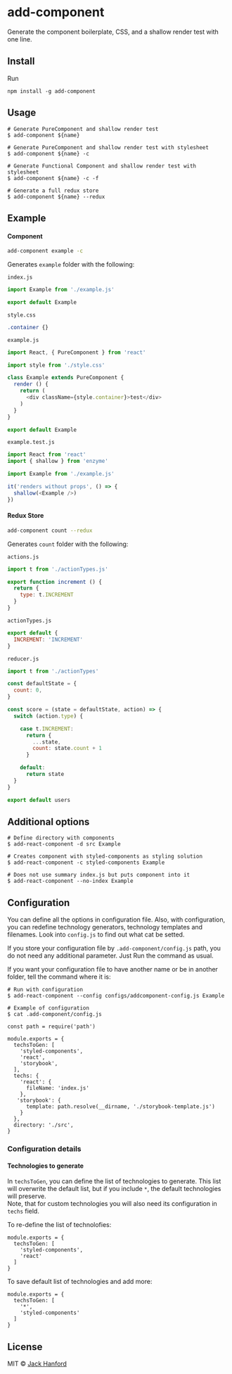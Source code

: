 # add-component

Generate the component boilerplate, CSS, and a shallow render test with one line.

## Install

Run

```npm install -g add-component```

## Usage

```
# Generate PureComponent and shallow render test
$ add-component ${name}

# Generate PureComponent and shallow render test with stylesheet
$ add-component ${name} -c

# Generate Functional Component and shallow render test with stylesheet
$ add-component ${name} -c -f

# Generate a full redux store
$ add-component ${name} --redux
```

## Example


#### Component

```sh
add-component example -c
```
Generates `example` folder with the following:

`index.js`
```js
import Example from './example.js'

export default Example
```

`style.css`
```css
.container {}
```

`example.js`
```js
import React, { PureComponent } from 'react'

import style from './style.css'

class Example extends PureComponent {
  render () {
    return (
      <div className={style.container}>test</div>
    )
  }
}

export default Example
```

`example.test.js`
```js
import React from 'react'
import { shallow } from 'enzyme'

import Example from './example.js'

it('renders without props', () => {
  shallow(<Example />)
})
```

#### Redux Store

```sh
add-component count --redux
```
Generates `count` folder with the following:

`actions.js`
```js
import t from './actionTypes.js'

export function increment () {
  return {
    type: t.INCREMENT
  }
}
```

`actionTypes.js`
```js
export default {
  INCREMENT: 'INCREMENT'
}
```

`reducer.js`
```js
import t from './actionTypes'

const defaultState = {
  count: 0,
}

const score = (state = defaultState, action) => {
  switch (action.type) {

    case t.INCREMENT:
      return {
        ...state,
        count: state.count + 1
      }

    default:
      return state
  }
}

export default users


```

## Additional options

```
# Define directory with components
$ add-react-component -d src Example

# Creates component with styled-components as styling solution
$ add-react-component -c styled-components Example

# Does not use summary index.js but puts component into it
$ add-react-component --no-index Example
```

## Configuration

You can define all the options in configuration file. Also, with configuration, you can redefine technology
generators, technology templates and filenames. Look into `config.js` to find out what cat be setted.

If you store your configuration file by `.add-component/config.js` path, you do not need any additional parameter. Just
Run the command as usual.

If you want your configuration file to have another name or be in another folder, tell the command where it is:
```
# Run with configuration
$ add-react-component --config configs/addcomponent-config.js Example

# Example of configuration
$ cat .add-component/config.js

const path = require('path')

module.exports = {
  techsToGen: [
    'styled-components',
    'react',
    'storybook',
  ],
  techs: {
    'react': {
      fileName: 'index.js'
    },
   'storybook': {
      template: path.resolve(__dirname, './storybook-template.js')
    }
  },
  directory: './src',
}
```

### Configuration details

#### Technologies to generate

In `techsToGen`, you can define the list of technologies to generate. This list will overwrite the default list, but if
you include `*`, the default technologies will preserve.<br/>
Note, that for custom technologies you will also need its configuration in `techs` field.

To re-define the list of technolofies:
```
module.exports = {
  techsToGen: [
    'styled-components',
    'react'
  ]
}
```

To save default list of technologies and add more:
```
module.exports = {
  techsToGen: [
    '*',
    'styled-components'
  ]
}
```

## License

MIT © [Jack Hanford](http://jackhanford.com)
